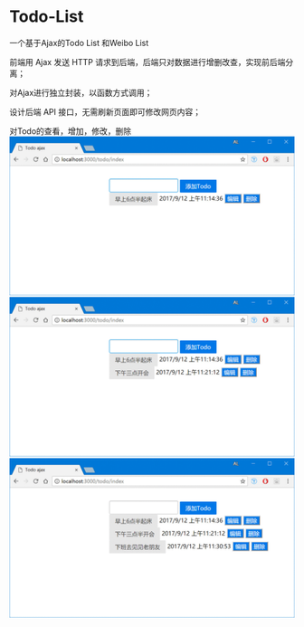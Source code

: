 # Todo-List
一个基于Ajax的Todo List 和Weibo List

前端用 Ajax 发送 HTTP 请求到后端，后端只对数据进行增删改查，实现前后端分离；

对Ajax进行独立封装，以函数方式调用；

设计后端 API 接口，无需刷新页面即可修改网页内容；

对Todo的查看，增加，修改，删除
![image](https://github.com/QAQAL/Todo-List/blob/master/static/demo/1.gif)
![image](https://github.com/QAQAL/Todo-List/blob/master/static/demo/2.gif)
![image](https://github.com/QAQAL/Todo-List/blob/master/static/demo/3.gif)



